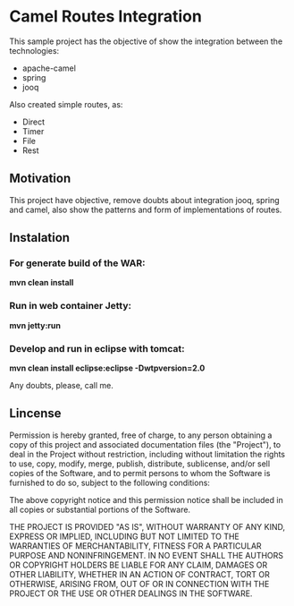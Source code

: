 # Camel Routes Integration 

This sample project has the objective of show the integration between the technologies:
 * apache-camel
 * spring 
 * jooq

Also created simple routes, as:
 * Direct
 * Timer
 * File
 * Rest

## Motivation
This project have objective, remove doubts about integration jooq, spring and camel, also show the patterns and form of implementations of routes.

## Instalation

### For generate build of the WAR:
   __mvn clean install__


### Run in web container Jetty:	
   __mvn jetty:run__


### Develop and run in eclipse with tomcat:
   __mvn clean install eclipse:eclipse -Dwtpversion=2.0__

Any doubts, please, call me.

## Lincense
Permission is hereby granted, free of charge, to any person obtaining a copy of this project and associated documentation files (the "Project"), to deal in the Project without restriction, including without limitation the rights to use, copy, modify, merge, publish, distribute, sublicense, and/or sell copies of the Software, and to permit persons to whom the Software is furnished to do so, subject to the following conditions:

The above copyright notice and this permission notice shall be included in all copies or substantial portions of the Software.

THE PROJECT IS PROVIDED "AS IS", WITHOUT WARRANTY OF ANY KIND, EXPRESS OR IMPLIED, INCLUDING BUT NOT LIMITED TO THE WARRANTIES OF MERCHANTABILITY, FITNESS FOR A PARTICULAR PURPOSE AND NONINFRINGEMENT. IN NO EVENT SHALL THE AUTHORS OR COPYRIGHT HOLDERS BE LIABLE FOR ANY CLAIM, DAMAGES OR OTHER LIABILITY, WHETHER IN AN ACTION OF CONTRACT, TORT OR OTHERWISE, ARISING FROM, OUT OF OR IN CONNECTION WITH THE PROJECT OR THE USE OR OTHER DEALINGS IN THE SOFTWARE.
